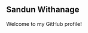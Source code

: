 ## Sandun Withanage
Welcome to my GitHub profile!

<!--
git ststus
(git diff)
git add README.md
git commit -m "Update README.md with a welcome message"
git push

**SandunWithanage/SandunWithanage** is a ✨ _special_ ✨ repository because its `README.md` (this file) appears on your GitHub profile.

Here are some ideas to get you started:

- 🔭 I’m currently working on ...
- 🌱 I’m currently learning ...
- 👯 I’m looking to collaborate on ...
- 🤔 I’m looking for help with ...
- 💬 Ask me about ...
- 📫 How to reach me: ...
- 😄 Pronouns: ...
- ⚡ Fun fact: ...
-->
